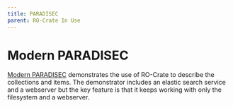 ```yaml
---
title: PARADISEC
parent: RO-Crate In Use
---
```

<!--
   Copyright 2019-2024 RO-Crate contributors
   <https://github.com/ResearchObject/ro-crate/graphs/contributors>

   Licensed under the Apache License, Version 2.0 (the "License");
   you may not use this file except in compliance with the License.
   You may obtain a copy of the License at

       http://www.apache.org/licenses/LICENSE-2.0

   Unless required by applicable law or agreed to in writing, software
   distributed under the License is distributed on an "AS IS" BASIS,
   WITHOUT WARRANTIES OR CONDITIONS OF ANY KIND, either express or implied.
   See the License for the specific language governing permissions and
   limitations under the License.
-->

# Modern PARADISEC

[Modern PARADISEC](https://arkisto-platform.github.io/case-studies/paradisec/) demonstrates the use of RO-Crate to describe the collections and items. The demonstrator includes an elastic search service and a webserver but the key feature is that it keeps working with only the filesystem and a webserver.

<!--
[![paradisec logo](../assets/img/paradisec.svg)](https://paradisec.org/)

[paradisec](https://reliance.rohub.org/) (EXAMPLE-ACRONYM), is a...

paradisec uses RO-Crate for ... as ....

paradisec works with Project X, .....

![paradisec screenshot with RO-Crate(../assets/img/paradisec-screenshot.png)


## RO-Crate in paradisec

(Show practically how RO-Crate is used, link to profile of RO-Crate, etc.)

The paradisec API supports [RO-Crate export](http://paradisec.org/docs/ro-crate) as...

paradisec also plans to do...

paradisec:
```
curl -H "Accept: application/ld+json" https://paradisec.com/ro-crate/a72f314d

{
  "@context": { … },
  "@graph": [
   …
    {
      "@id": "./",
      "hasPart": […],
      "@type": "Dataset",
    }
   …
}
```


## Resources

* [paradisec Homepage](https://paradisec.org/)
* [paradisec documentation](https://paradisec.org/docs/)
* [RO-Crate profile for paradisec](https://paradisec.org/crate-profile)
* [paradisec Tutorials](https://paradisec.org/docs/tutorial)
* [paradisec presentation](http://paradisec.org/)

## Publications

Alice Land, Bob Bunny (2020):  
**paradisec and RO-Crate**.  
_paradisec Journal_ **0**(1)
<https://doi.org/10.1234/paradisec>  
[[preprint](http://paradisec.com/preprint.pdf)]

-->
